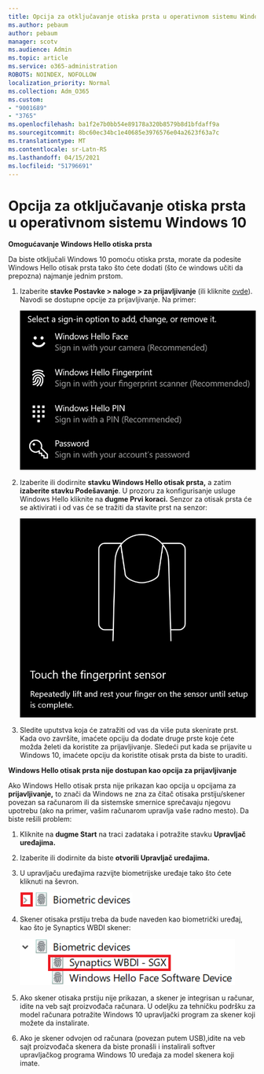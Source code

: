 ```yaml
---
title: Opcija za otključavanje otiska prsta u operativnom sistemu Windows 10
ms.author: pebaum
author: pebaum
manager: scotv
ms.audience: Admin
ms.topic: article
ms.service: o365-administration
ROBOTS: NOINDEX, NOFOLLOW
localization_priority: Normal
ms.collection: Adm_O365
ms.custom:
- "9001689"
- "3765"
ms.openlocfilehash: ba1f2e7b0bb54e89178a320b8579b8d1bfdaff9a
ms.sourcegitcommit: 8bc60ec34bc1e40685e3976576e04a2623f63a7c
ms.translationtype: MT
ms.contentlocale: sr-Latn-RS
ms.lasthandoff: 04/15/2021
ms.locfileid: "51796691"
---
```

# <a name="use-fingerprint-unlock-option-in-windows-10"></a>Opcija za otključavanje otiska prsta u operativnom sistemu Windows 10

**Omogućavanje Windows Hello otiska prsta**

Da biste otključali Windows 10 pomoću otiska prsta, morate da podesite Windows Hello otisak prsta tako što ćete dodati (što će windows učiti da prepozna) najmanje jednim prstom. 

1. Izaberite **stavke Postavke > naloge > za prijavljivanje** (ili kliknite [ovde](ms-settings:signinoptions?activationSource=GetHelp)). Navodi se dostupne opcije za prijavljivanje. Na primer:

    ![Opcije za prijavljivanje.](media/sign-in-options.png)

2. Izaberite ili dodirnite **stavku Windows Hello otisak prsta,** a zatim **izaberite stavku Podešavanje**. U prozoru za konfigurisanje usluge Windows Hello kliknite na **dugme Prvi koraci.** Senzor za otisak prsta će se aktivirati i od vas će se tražiti da stavite prst na senzor:

   ![Senzor otisaka prstiju.](media/fingerprint-sensor.png)

3. Sledite uputstva koja će zatražiti od vas da više puta skenirate prst. Kada ovo završite, imaćete opciju da dodate druge prste koje ćete možda želeti da koristite za prijavljivanje. Sledeći put kada se prijavite u Windows 10, imaćete opciju da koristite otisak prsta da biste to uraditi.

**Windows Hello otisak prsta nije dostupan kao opcija za prijavljivanje**

Ako Windows Hello otisak prsta nije prikazan kao opcija u opcijama za **prijavljivanje,** to znači da Windows ne zna za čitač otisaka prstiju/skener povezan sa računarom ili da sistemske smernice sprečavaju njegovu upotrebu (ako na primer, vašim računarom upravlja vaše radno mesto). Da biste rešili problem: 

1. Kliknite na **dugme Start** na traci zadataka i potražite stavku **Upravljač uređajima.**

2. Izaberite ili dodirnite da biste **otvorili Upravljač uređajima.**

3. U upravljaču uređajima razvijte biometrijske uređaje tako što ćete kliknuti na ševron.

   ![Biometrički uređaji.](media/biometric-devices.png)

4. Skener otisaka prstiju treba da bude naveden kao biometrički uređaj, kao što je Synaptics WBDI skener:

   ![Biometrički uređaji.](media/biometric-devices-expanded.png)

5. Ako skener otisaka prstiju nije prikazan, a skener je integrisan u računar, idite na veb sajt proizvođača računara. U odeljku za tehničku podršku za model računara potražite Windows 10 upravljački program za skener koji možete da instalirate.

6. Ako je skener odvojen od računara (povezan putem USB),idite na veb sajt proizvođača skenera da biste pronašli i instalirali softver upravljačkog programa Windows 10 uređaja za model skenera koji imate.
